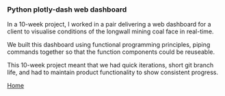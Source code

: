 ### Python plotly-dash web dashboard


In a 10-week project, I worked in a pair delivering a web dashboard for a client to visualise conditions of the longwall mining coal face in real-time.
<br>

We built this dashboard using functional programming principles, piping commands together so that the function components could be reuseable.
<br>

This 10-week project meant that we had quick iterations, short git branch life, and had to maintain product functionality to show consistent progress.
<br>



[Home](./..)


<link href="./pages/style.css" type="text/css" rel="stylesheet">
